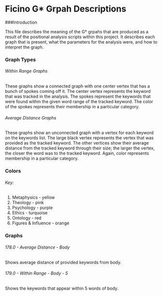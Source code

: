 # Ficino G* Grpah Descriptions

###Introduction

This file describes the meaning of the G* grpahs that are produced as a 
result of the positional analysis scripts within this project. It describes each
graph that is present, what the parameters for the analysis were, and how to interpret the graph.

### Graph Types

###### Within Range Graphs

These graphs show a connected graph with one center vertex that has a bunch of spokes coming off it. 
The center vertex represents the keyword that was tracked in the analysis. The spokes represent the keywords
that were found within the given word range of the tracked keyword. The color of the spokes represents their membership
in a particular category. 

###### Average Distance Graphs

These graphs show an unconnected graph with a vertex for each keyword on the keywords list. The large black vertex
represents the vertex that was provided as the tracked keyword. The other vertices show their average distance from the
tracked keyword through their size; the larger the vertex, the closer the word was to the tracked keyword. Again, color 
represents membership in a particular category. 

### Colors

###### Key:

1. Metaphysics - yellow
2. Theology - pink
3. Psychology - purple
4. Ethics - turquoise
5. Ontology - red
6. Figures & Influence - orange

### Graphs

###### 178.0 - Average Distance - Body

Shows average distance of provided keywords from body.

###### 179.0 - Within Range - Body - 5

Shows the keywords that appear within 5 words of body.
 